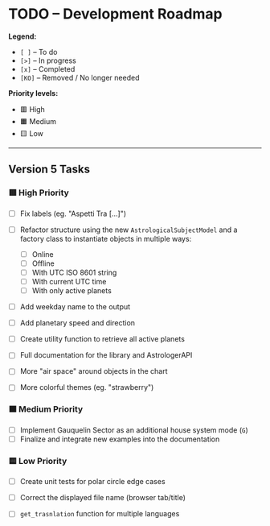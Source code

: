 # TODO – Development Roadmap

**Legend:**

- `[ ]` – To do  
- `[>]` – In progress  
- `[x]` – Completed  
- `[KO]` – Removed / No longer needed  

**Priority levels:**
- 🟥 High  
- 🟧 Medium  
- 🟨 Low  

---

## Version 5 Tasks

### 🟥 High Priority

- [ ] Fix labels  (eg. "Aspetti Tra [...]")  
- [ ] Refactor structure using the new `AstrologicalSubjectModel` and a factory class to instantiate objects in multiple ways:
  - [ ] Online  
  - [ ] Offline  
  - [ ] With UTC ISO 8601 string  
  - [ ] With current UTC time  
  - [ ] With only active planets  
- [ ] Add weekday name to the output  
- [ ] Add planetary speed and direction  
- [ ] Create utility function to retrieve all active planets  
- [ ] Full documentation for the library and AstrologerAPI
- [ ] More "air space" around objects in the chart
- [ ] More colorful themes (eg. "strawberry")


### 🟧 Medium Priority

- [ ] Implement Gauquelin Sector as an additional house system mode (`G`)
- [ ] Finalize and integrate new examples into the documentation  

### 🟨 Low Priority

- [ ] Create unit tests for polar circle edge cases
- [ ] Correct the displayed file name (browser tab/title)
- [ ] `get_trasnlation` function for multiple languages


